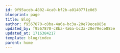 ```yaml
---
id: 9f95aceb-4802-4ca0-bf2b-a0140771e0d3
blueprint: page
title: Blog
author: f9567870-c8ba-4a6a-bc3a-20e79ece885e
updated_by: f9567870-c8ba-4a6a-bc3a-20e79ece885e
updated_at: 1716384217
template: blog/index
parent: home
---
```

